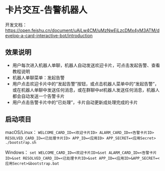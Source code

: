 # 卡片交互-告警机器人
开发文档：https://open.feishu.cn/document/uAjLw4CM/uMzNwEjLzcDMx4yM3ATM/develop-a-card-interactive-bot/introduction

## 效果说明

- 用户每次进入机器人单聊，机器人自动发送欢迎卡片，可点击发起告警、查看教程说明
- 机器人单聊菜单：发起告警
- 用户点击欢迎卡片中的“发起告警”按钮，或点击机器人菜单中的“发起告警”，或在机器人单聊中发送任何消息，或在群聊中at机器人发送任何消息，机器人都会自动发送一个告警卡片
- 用户点击告警卡片中的“已处理”，卡片自动更新成处理完成的卡片

## 启动项目

macOS/Linux： `WELCOME_CARD_ID=<欢迎卡片ID> ALARM_CARD_ID=<告警卡片ID> RESOLVED_CARD_ID=<已处理卡片ID> APP_ID=<应用ID> APP_SECRET=<应用Secret> ./bootstrap.sh`

Windows： `set WELCOME_CARD_ID=<欢迎卡片ID>&set ALARM_CARD_ID=<告警卡片ID>&set RESOLVED_CARD_ID=<已处理卡片ID>&set APP_ID=<应用ID>&APP_SECRET=<应用Secret>&bootstrap.bat`
